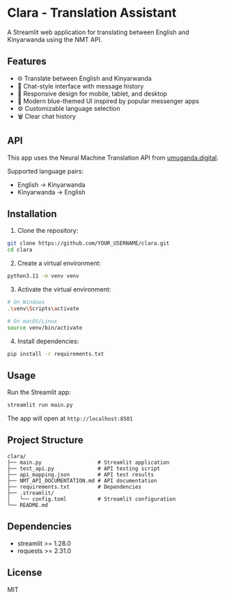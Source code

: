 # Clara - Translation Assistant

A Streamlit web application for translating between English and Kinyarwanda using the NMT API.

## Features

- 🌐 Translate between English and Kinyarwanda
- 💬 Chat-style interface with message history
- 📱 Responsive design for mobile, tablet, and desktop
- 🎨 Modern blue-themed UI inspired by popular messenger apps
- ⚙️ Customizable language selection
- 🗑️ Clear chat history

## API

This app uses the Neural Machine Translation API from [umuganda.digital](https://nmt-api.umuganda.digital/docs#/).

Supported language pairs:
- English → Kinyarwanda
- Kinyarwanda → English

## Installation

1. Clone the repository:
```bash
git clone https://github.com/YOUR_USERNAME/clara.git
cd clara
```

2. Create a virtual environment:
```bash
python3.11 -m venv venv
```

3. Activate the virtual environment:
```bash
# On Windows
.\venv\Scripts\activate

# On macOS/Linux
source venv/bin/activate
```

4. Install dependencies:
```bash
pip install -r requirements.txt
```

## Usage

Run the Streamlit app:
```bash
streamlit run main.py
```

The app will open at `http://localhost:8501`

## Project Structure

```
clara/
├── main.py                  # Streamlit application
├── test_api.py              # API testing script
├── api_mapping.json         # API test results
├── NMT_API_DOCUMENTATION.md # API documentation
├── requirements.txt         # Dependencies
├── .streamlit/              
│   └── config.toml          # Streamlit configuration
└── README.md
```

## Dependencies

- streamlit >= 1.28.0
- requests >= 2.31.0

## License

MIT

